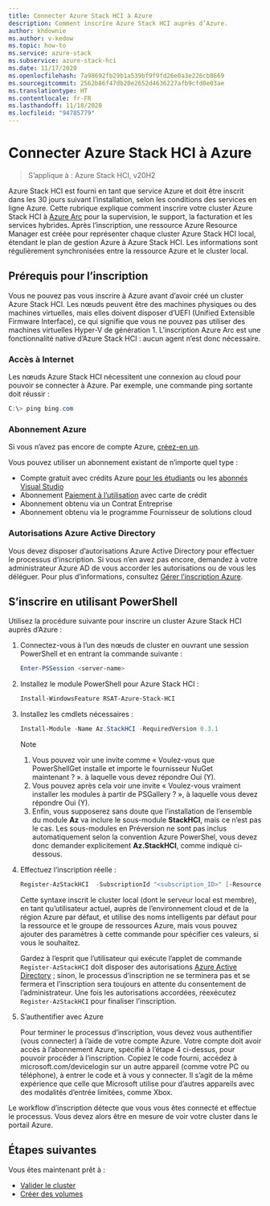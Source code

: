 ```yaml
---
title: Connecter Azure Stack HCI à Azure
description: Comment inscrire Azure Stack HCI auprès d’Azure.
author: khdownie
ms.author: v-kedow
ms.topic: how-to
ms.service: azure-stack
ms.subservice: azure-stack-hci
ms.date: 11/17/2020
ms.openlocfilehash: 7a98692fb29b1a539bf9f9fd26e0a3e226cb8669
ms.sourcegitcommit: 2562b86f47db20e2652d4636227afb9cfd0e03ae
ms.translationtype: HT
ms.contentlocale: fr-FR
ms.lasthandoff: 11/18/2020
ms.locfileid: "94785779"
---
```

# <a name="connect-azure-stack-hci-to-azure"></a>Connecter Azure Stack HCI à Azure

> S’applique à : Azure Stack HCI, v20H2

Azure Stack HCI est fourni en tant que service Azure et doit être inscrit dans les 30 jours suivant l’installation, selon les conditions des services en ligne Azure. Cette rubrique explique comment inscrire votre cluster Azure Stack HCI à [Azure Arc](https://azure.microsoft.com/services/azure-arc/) pour la supervision, le support, la facturation et les services hybrides. Après l’inscription, une ressource Azure Resource Manager est créée pour représenter chaque cluster Azure Stack HCI local, étendant le plan de gestion Azure à Azure Stack HCI. Les informations sont régulièrement synchronisées entre la ressource Azure et le cluster local. 

## <a name="prerequisites-for-registration"></a>Prérequis pour l’inscription

Vous ne pouvez pas vous inscrire à Azure avant d’avoir créé un cluster Azure Stack HCI. Les nœuds peuvent être des machines physiques ou des machines virtuelles, mais elles doivent disposer d’UEFI (Unified Extensible Firmware Interface), ce qui signifie que vous ne pouvez pas utiliser des machines virtuelles Hyper-V de génération 1. L’inscription Azure Arc est une fonctionnalité native d’Azure Stack HCI : aucun agent n’est donc nécessaire.

### <a name="internet-access"></a>Accès à Internet

Les nœuds Azure Stack HCI nécessitent une connexion au cloud pour pouvoir se connecter à Azure. Par exemple, une commande ping sortante doit réussir :

```PowerShell
C:\> ping bing.com
```

### <a name="azure-subscription"></a>Abonnement Azure

Si vous n’avez pas encore de compte Azure, [créez-en un](https://azure.microsoft.com/). 

Vous pouvez utiliser un abonnement existant de n’importe quel type :
- Compte gratuit avec crédits Azure [pour les étudiants](https://azure.microsoft.com/free/students/) ou les [abonnés Visual Studio](https://azure.microsoft.com/pricing/member-offers/credit-for-visual-studio-subscribers/)
- Abonnement [Paiement à l’utilisation](https://azure.microsoft.com/pricing/purchase-options/pay-as-you-go/) avec carte de crédit
- Abonnement obtenu via un Contrat Entreprise
- Abonnement obtenu via le programme Fournisseur de solutions cloud

### <a name="azure-active-directory-permissions"></a>Autorisations Azure Active Directory

Vous devez disposer d’autorisations Azure Active Directory pour effectuer le processus d’inscription. Si vous n’en avez pas encore, demandez à votre administrateur Azure AD de vous accorder les autorisations ou de vous les déléguer. Pour plus d’informations, consultez [Gérer l’inscription Azure](../manage/manage-azure-registration.md#azure-active-directory-permissions).

## <a name="register-using-powershell"></a>S’inscrire en utilisant PowerShell

Utilisez la procédure suivante pour inscrire un cluster Azure Stack HCI auprès d’Azure :

1. Connectez-vous à l’un des nœuds de cluster en ouvrant une session PowerShell et en entrant la commande suivante :

   ```PowerShell
   Enter-PSSession <server-name>
   ```

2. Installez le module PowerShell pour Azure Stack HCI :

   ```PowerShell
   Install-WindowsFeature RSAT-Azure-Stack-HCI
   ```

3. Installez les cmdlets nécessaires :

   ```PowerShell
   Install-Module -Name Az.StackHCI -RequiredVersion 0.3.1
   ```

   > [!NOTE]
   > 1. Vous pouvez voir une invite comme « Voulez-vous que PowerShellGet installe et importe le fournisseur NuGet maintenant ? ». à laquelle vous devez répondre Oui (Y).
   > 2. Vous pouvez après cela voir une invite « Voulez-vous vraiment installer les modules à partir de PSGallery ? », à laquelle vous devez répondre Oui (Y).
   > 3. Enfin, vous supposerez sans doute que l’installation de l’ensemble du module **Az** va inclure le sous-module **StackHCI**, mais ce n’est pas le cas. Les sous-modules en Préversion ne sont pas inclus automatiquement selon la convention Azure PowerShel, vous devez donc demander explicitement **Az.StackHCI**, comme indiqué ci-dessous.

4. Effectuez l’inscription réelle :

   ```PowerShell
   Register-AzStackHCI  -SubscriptionId "<subscription_ID>" [-ResourceName] [-ResourceGroupName]
   ```

   Cette syntaxe inscrit le cluster local (dont le serveur local est membre), en tant qu’utilisateur actuel, auprès de l’environnement cloud et de la région Azure par défaut, et utilise des noms intelligents par défaut pour la ressource et le groupe de ressources Azure, mais vous pouvez ajouter des paramètres à cette commande pour spécifier ces valeurs, si vous le souhaitez.

   Gardez à l’esprit que l’utilisateur qui exécute l’applet de commande `Register-AzStackHCI` doit disposer des autorisations [Azure Active Directory](../manage/manage-azure-registration.md#azure-active-directory-permissions) ; sinon, le processus d’inscription ne se terminera pas et se fermera et l’inscription sera toujours en attente du consentement de l’administrateur. Une fois les autorisations accordées, réexécutez `Register-AzStackHCI` pour finaliser l’inscription.

5. S’authentifier avec Azure

   Pour terminer le processus d’inscription, vous devez vous authentifier (vous connecter) à l’aide de votre compte Azure. Votre compte doit avoir accès à l’abonnement Azure, spécifié à l’étape 4 ci-dessus, pour pouvoir procéder à l’inscription. Copiez le code fourni, accédez à microsoft.com/devicelogin sur un autre appareil (comme votre PC ou téléphone), à entrer le code et à vous y connecter. Il s’agit de la même expérience que celle que Microsoft utilise pour d’autres appareils avec des modalités d’entrée limitées, comme Xbox.

Le workflow d’inscription détecte que vous vous êtes connecté et effectue le processus. Vous devez alors être en mesure de voir votre cluster dans le portail Azure.

## <a name="next-steps"></a>Étapes suivantes

Vous êtes maintenant prêt à :

- [Valider le cluster](validate.md)
- [Créer des volumes](../manage/create-volumes.md)

